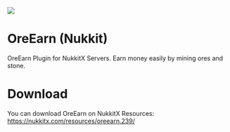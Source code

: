 [![](https://img.shields.io/discord/323953253458903040.svg)](https://discord.gg/ekUFD8z)
# OreEarn (Nukkit)
OreEarn Plugin for NukkitX Servers.
Earn money easily by mining ores and stone.
# Download
You can download OreEarn on NukkitX Resources: https://nukkitx.com/resources/oreearn.239/
